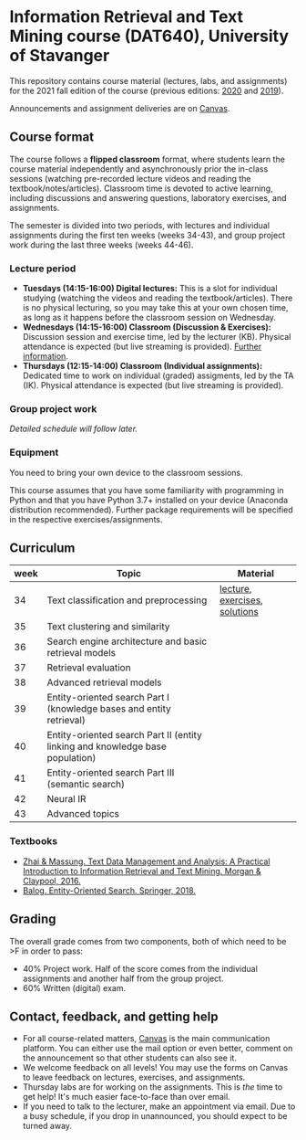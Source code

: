 # Information Retrieval and Text Mining course (DAT640), University of Stavanger

This repository contains course material (lectures, labs, and assignments) for the 2021 fall edition of the course (previous editions: [2020](https://github.com/kbalog/uis-dat640-fall2020) and [2019](https://github.com/kbalog/uis-dat640-fall2019)).

Announcements and assignment deliveries are on [Canvas](https://stavanger.instructure.com/courses/8838).

## Course format

The course follows a **flipped classroom** format, where students learn the course material independently and asynchronously prior the in-class sessions (watching pre-recorded lecture videos and reading the textbook/notes/articles).  Classroom time is devoted to active learning, including discussions and answering questions, laboratory exercises, and assignments.

The semester is divided into two periods, with lectures and individual assignments during the first ten weeks (weeks 34-43), and group project work during the last three weeks (weeks 44-46).

### Lecture period

  * **Tuesdays (14:15-16:00) Digital lectures:** This is a slot for individual studying (watching the videos and reading the textbook/articles). There is no physical lecturing, so you may take this at your own chosen time, as long as it happens before the classroom session on Wednesday.
  * **Wednesdays (14:15-16:00) Classroom (Discussion & Exercises):** Discussion session and exercise time, led by the lecturer (KB). Physical attendance is expected (but live streaming is provided). [Further information](exercises/).
  * **Thursdays (12:15-14:00) Classroom (Individual assignments):** Dedicated time to work on individual (graded) assigments, led by the TA (IK). Physical attendance is expected (but live streaming is provided).

### Group project work 

*Detailed schedule will follow later.*

### Equipment

You need to bring your own device to the classroom sessions. 

This course assumes that you have some familiarity with programming in Python and that you have Python 3.7+ installed on your device (Anaconda distribution recommended). Further package requirements will be specified in the respective exercises/assignments.

## Curriculum

| **week** | **Topic** | **Material** |
| -- | -- | -- |
| 34 | Text classification and preprocessing | [lecture](lectures/L1), [exercises](exercises/E1), [solutions](solutions/E1) |
| 35 | Text clustering and similarity | |
| 36 | Search engine architecture and basic retrieval models | |
| 37 | Retrieval evaluation | |
| 38 | Advanced retrieval models | |
| 39 | Entity-oriented search Part I (knowledge bases and entity retrieval) | |
| 40 | Entity-oriented search Part II (entity linking and knowledge base population) | |
| 41 | Entity-oriented search Part III (semantic search) | |
| 42 | Neural IR | |
| 43 | Advanced topics | |

### Textbooks

  * [Zhai & Massung. Text Data Management and Analysis: A Practical Introduction to Information Retrieval and Text Mining.  Morgan & Claypool, 2016.](https://dl.acm.org/doi/book/10.1145/2915031)
  * [Balog. Entity-Oriented Search. Springer, 2018.](https://eos-book.org/)

## Grading

The overall grade comes from two components, both of which need to be >F in order to pass:

  * 40% Project work. Half of the score comes from the individual assignments and another half from the group project.
  * 60% Written (digital) exam.

## Contact, feedback, and getting help

  * For all course-related matters, [Canvas](https://stavanger.instructure.com/courses/8838) is the main communication platform. You can either use the mail option or even better, comment on the announcement so that other students can also see it.
  * We welcome feedback on all levels! You may use the forms on Canvas to leave feedback on lectures, exercises, and assignments.
  * Thursday labs are for working on the assignments. This is *the* time to get help! It's much easier face-to-face than over email.
  * If you need to talk to the lecturer, make an appointment via email. Due to a busy schedule, if you drop in unannounced, you should expect to be turned away. 
